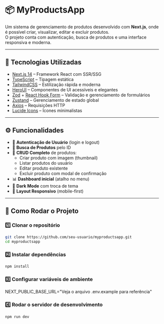 # 📦 MyProductsApp

Um sistema de gerenciamento de produtos desenvolvido com **Next.js**, onde é possível criar, visualizar, editar e excluir produtos.  
O projeto conta com autenticação, busca de produtos e uma interface responsiva e moderna.

---

## 🚀 Tecnologias Utilizadas

- [Next.js 14](https://nextjs.org/) – Framework React com SSR/SSG
- [TypeScript](https://www.typescriptlang.org/) – Tipagem estática
- [TailwindCSS](https://tailwindcss.com/) – Estilização rápida e moderna
- [HeroUI](https://heroui.com/) – Componentes de UI acessíveis e elegantes
- [Zod](https://zod.dev/) + [React Hook Form](https://react-hook-form.com/) – Validação e gerenciamento de formulários
- [Zustand](https://zustand-demo.pmnd.rs/) – Gerenciamento de estado global
- [Axios](https://axios-http.com/) – Requisições HTTP
- [Lucide Icons](https://lucide.dev/) – Ícones minimalistas

---

## ⚙️ Funcionalidades

- 🔐 **Autenticação de Usuário** (login e logout)
- 🔎 **Busca de Produtos** pelo ID
- 📌 **CRUD Completo** de produtos:
  - Criar produto com imagem (thumbnail)
  - Listar produtos do usuário
  - Editar produto existente
  - Excluir produto com modal de confirmação
- 📊 **Dashboard inicial** (atalho no menu)
- 🎨 **Dark Mode** com troca de tema
- 📱 **Layout Responsivo** (mobile-first)

---

## 🔧 Como Rodar o Projeto

### 1️⃣ Clonar o repositório

```bash
git clone https://github.com/seu-usuario/myproductsapp.git
cd myproductsapp
```

### 2️⃣ Instalar dependências

```bash
npm install
```

### 3️⃣ Configurar variáveis de ambiente

NEXT_PUBLIC_BASE_URL="Veja o arquivo .env.example para referência"

### 4️⃣ Rodar o servidor de desenvolvimento

```bash
npm run dev
```
